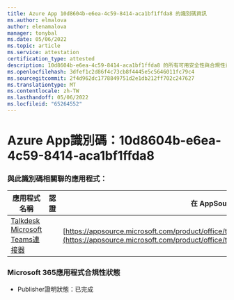 ```yaml
---
title: Azure App 10d8604b-e6ea-4c59-8414-aca1bf1ffda8 的識別碼資訊
ms.author: elmalova
author: elenamalova
manager: tonybal
ms.date: 05/06/2022
ms.topic: article
ms.service: attestation
certification_type: attested
description: 10d8604b-e6ea-4c59-8414-aca1bf1ffda8 的所有可用安全性與合規性資訊。
ms.openlocfilehash: 3dfef1c2d86f4c73cb8f4445e5c5646011fc79c4
ms.sourcegitcommit: 2f4d962dc1778849751d2e1db212ff702c247627
ms.translationtype: MT
ms.contentlocale: zh-TW
ms.lasthandoff: 05/06/2022
ms.locfileid: "65264552"
---
```

# <a name="azure-app-id-10d8604b-e6ea-4c59-8414-aca1bf1ffda8"></a>Azure App識別碼：10d8604b-e6ea-4c59-8414-aca1bf1ffda8


### <a name="apps-associated-with-this-id"></a>與此識別碼相關聯的應用程式：
| **應用程式名稱** | **認證** | **在 AppSource 中檢視** |
|--------------|---------------|-----------------------|
| [Talkdesk Microsoft Teams連接器](../forward/talkdeskinc1579824950513.talkdesk_for_teams.md) |  | [https://appsource.microsoft.com/product/office/talkdeskinc1579824950513.talkdesk_for_teams](https://appsource.microsoft.com/product/office/talkdeskinc1579824950513.talkdesk_for_teams) |

### <a name="microsoft-365-app-compliance-status"></a>Microsoft 365應用程式合規性狀態
- Publisher證明狀態：已完成

